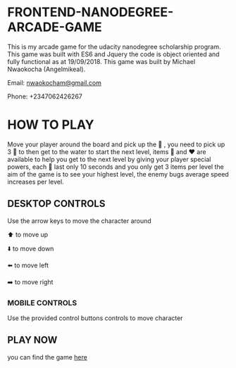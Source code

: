 FRONTEND-NANODEGREE-ARCADE-GAME
=================================================================================================


This is my arcade game for the udacity nanodegree scholarship program. This game was built with ES6 and Jquery the code is object oriented and fully functional as at 19/09/2018. This game was built by Michael Nwaokocha (Angelmikeal). 

Email: nwaokocham@gmail.com

Phone: +2347062426267



# HOW TO PLAY

Move your player around the board and pick up the :stars: , you need to pick up 3 :stars: to 
then get to the water to start the next level, items :gem: and :hearts: are available to help you get to the next level by giving your player special powers, each :gem: last only 10 seconds and you only get 3 items per level the aim of the game is to see your highest level, the enemy bugs average speed increases per level. 



## DESKTOP CONTROLS

Use the arrow keys to move the character around

:arrow_up:  to move up

:arrow_down: to move down

:arrow_left: to move left

:arrow_right: to move right


### MOBILE CONTROLS

Use the provided control buttons controls to move character


## PLAY NOW 
you can find the game [here](https://angelmikeal.github.io/fend-arcade-game/)
